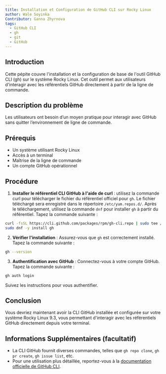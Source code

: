 ```yaml
---
title: Installation et Configuration de GitHub CLI sur Rocky Linux
author: Wale Soyinka
Contributor: Ganna Zhyrnova
tags:
  - GitHub CLI
  - gh
  - git
  - GitHub
---
```


## Introduction

Cette pépite couvre l'installation et la configuration de base de l'outil GitHub CLI (gh) sur le système Rocky Linux. Cet outil permet aux utilisateurs d'interagir avec les référentiels GitHub directement à partir de la ligne de commande.

## Description du problème

Les utilisateurs ont besoin d’un moyen pratique pour interagir avec GitHub sans quitter l’environnement de ligne de commande.

## Prérequis

- Un système utilisant Rocky Linux
- Accès à un terminal
- Maîtrise de la ligne de commande
- Un compte GitHub opérationnel

## Procédure

1. **Installer le référentiel CLI GitHub à l'aide de curl** :
  utilisez la commande curl pour télécharger le fichier du référentiel officiel pour `gh`. Le fichier téléchargé sera enregistré dans le répertoire `/etc/yum.repos.d/`. Après le téléchargement, utilisez la commande `dnf` pour installer `gh` à partir du référentiel. Tapez la commande suivante :

  ```bash
  curl -fsSL https://cli.github.com/packages/rpm/gh-cli.repo | sudo tee /etc/yum.repos.d/github-cli.repo
  sudo dnf -y install gh
  ```

2. **Vérifier l'installation** :
  Assurez-vous que `gh` est correctement installé. Tapez la commande suivante :

  ```bash
  gh --version
  ```

3. **Authentification avec GitHub** :
  Connectez-vous à votre compte GitHub. Tapez la commande suivante :

  ```bash
  gh auth login
  ```

  Suivez les instructions pour vous authentifier.

## Conclusion

Vous devriez maintenant avoir la CLI GitHub installée et configurée sur votre système Rocky Linux 9.3, vous permettant d'interagir avec les référentiels GitHub directement depuis votre terminal.

## Informations Supplémentaires (facultatif)

- La CLI GitHub fournit diverses commandes, telles que `gh repo clone`, `gh pr create`, `gh issue list`, etc.
- Pour une utilisation plus détaillée, reportez-vous à la [documentation officielle de GitHub CLI](https://cli.github.com/manual/).
